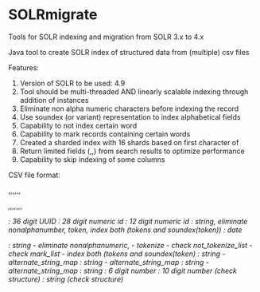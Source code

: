 SOLRmigrate
===========

Tools for SOLR indexing and migration from SOLR 3.x to 4.x

Java tool to create SOLR index of structured data from (multiple) csv files


Features:

1. Version of SOLR to be used: 4.9
2. Tool should be multi-threaded AND linearly scalable indexing through addition of instances
3. Eliminate non alpha numeric characters before indexing the record
4. Use soundex (or variant) representation to index alphabetical fields
5. Capability to not index certain word
6. Capability to mark records containing certain words
7. Created a sharded index with 16 shards based on first character of <id1>
8. Return limited fields (<id1>,<id2>,<id3>) from search results to optimize performance
9. Capability to skip indexing of some columns

CSV file format:

<id1>,<id2>,<id3>,<name>,<gender>,<dob>,<address>,<vtc>,<subdistrict>,<district>,<state>,<pincode>,<mobile>,<email>

<id1>: 36 digit UUID
<id2>: 28 digit numeric id
<id3>: 12 digit numeric id
<name>: string, eliminate nonalphanumber, token, index both (tokens and soundex(token)) 
<dob>: date
<address>: string
             - eliminate nonalphanumeric, 
             - tokenize
             - check not_tokenize_list
             - check mark_list
             - index both (tokens and soundex(token)
<vtc>: string
             - alternate_string_map
<subdistrict>: string
             - alternate_string_map
<district>: string
             - alternate_string_map
<state>: string
<pincode>: 6 digit number
<mobile>: 10 digit number (check structure)
<email>: string (check structure)
             
 
